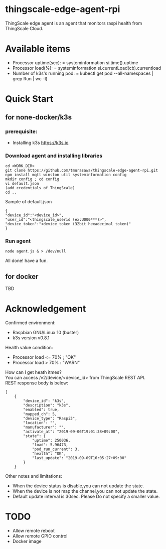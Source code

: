# thingscale-edge-agent-rpi
ThingScale edge agent is an agent that monitors raspi health from ThingScale Cloud.

# Available items
* Processor uptime(sec): = systeminformation si.time().uptime
* Processor load(%): = systeminformation si.currentLoad(cb).currentload
* Number of k3s's running pod: = kubectl get pod --all-namespaces | grep Run | wc -l)

# Quick Start
## for none-docker/k3s
### prerequisite:
* Installing k3s <https://k3s.io>

### Download agent and installing libraries  

```
cd <WORK_DIR>
git clone https://github.com/tmurasawa/thingscale-edge-agent-rpi.git
npm install mqtt winston util systeminformation config
mkdir config ; cd config
vi default.json
(add credentials of ThingScale)
cd ..
```

Sample of default.json

```
{
"device_id":"<device_id>",
"user_id":"<thingscale_userid (ex:U000***)>",
"device_token":"<device_token (32bit hexadecimal token)"
}
```
   
### Run agent  
`node agent.js & > /dev/null`

All done! have a fun.


## for docker
TBD

# Acknowledgement
Confirmed environment:  
* Raspbian GNU/Linux 10 (buster)
* k3s version v0.8.1

Health value condition:  
* Processor load <= 70% ; "OK"
* Processor load > 70% : "WARN"

How can I get heath itmes?  
You can access /v2/device/<device_id> from ThingScale REST API.  
REST response body is below:  
```
[
    {
        "device_id": "k3s",
        "description": "k3s",
        "enabled": true,
        "mapped_ch": 5,
        "device_type": "Raspi3",
        "location": "",
        "manufacturer": "",
        "activate_at": "2019-09-06T19:01:38+09:00",
        "state": {
            "uptime": 250036,
            "load": 5.96473,
            "pod_run_current": 3,
            "health": "OK",
            "last_update": "2019-09-09T16:05:27+09:00"
        }
    }
```

Other notes and limitations:
* When the device status is disable,you can not update the state.
* When the device is not map the channel,you can not update the state.
* Default update interval is 30sec. Please Do not specify a smaller value.


# TODO
* Allow remote reboot
* Allow remote GPIO control
* Docker image

